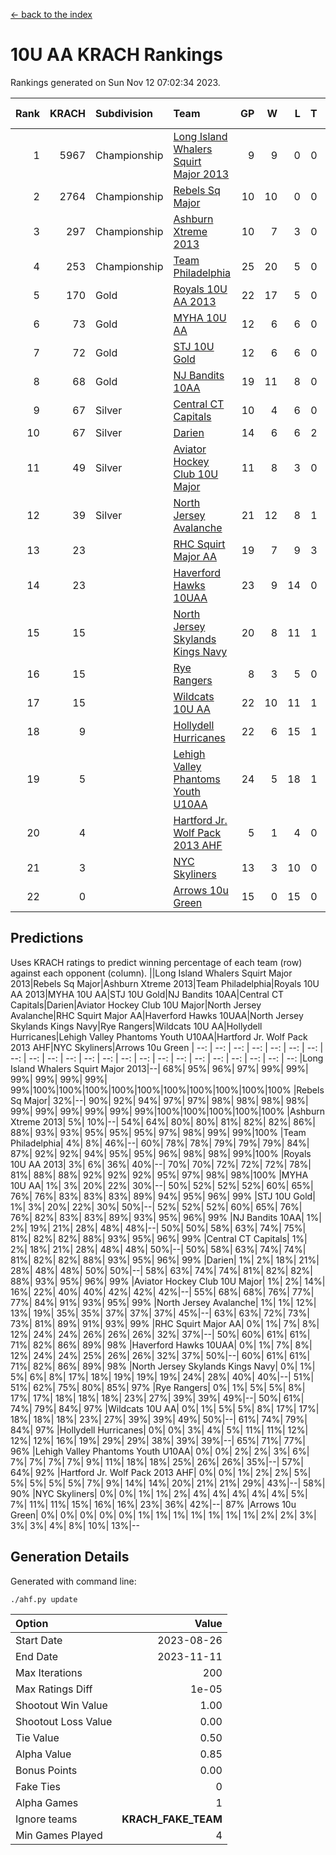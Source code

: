 [<- back to the index](readme.md)
# 10U AA KRACH Rankings
Rankings generated on Sun Nov 12 07:02:34 2023.

Rank|KRACH|Subdivision|Team|GP|W|L|T|OTW|OTL|SoS|Exp Wins|Win Diff
---:|---:|:---|:---|---:|---:|---:|---:|---:|---:|---:|---:|---:
1|5967|Championship|[Long Island Whalers Squirt Major 2013](https://gamesheetstats.com/seasons/3659/teams/140229/schedule)|9|9|0|0|0|0|97|9.8|-0.0
2|2764|Championship|[Rebels Sq Major](https://gamesheetstats.com/seasons/3659/teams/140243/schedule)|10|10|0|0|0|0|41|10.8|-0.0
3|297|Championship|[Ashburn Xtreme 2013](https://gamesheetstats.com/seasons/3659/teams/140230/schedule)|10|7|3|0|0|0|637|7.9|0.0
4|253|Championship|[Team Philadelphia](https://gamesheetstats.com/seasons/3659/teams/140238/schedule)|25|20|5|0|0|1|291|20.9|0.0
5|170|Gold|[Royals 10U AA 2013](https://gamesheetstats.com/seasons/3659/teams/140237/schedule)|22|17|5|0|2|1|318|17.9|0.0
6|73|Gold|[MYHA 10U AA](https://gamesheetstats.com/seasons/3659/teams/140235/schedule)|12|6|6|0|0|0|734|6.9|0.0
7|72|Gold|[STJ 10U Gold](https://gamesheetstats.com/seasons/3659/teams/140234/schedule)|12|6|6|0|2|1|118|6.9|0.0
8|68|Gold|[NJ Bandits 10AA](https://gamesheetstats.com/seasons/3659/teams/140232/schedule)|19|11|8|0|0|1|366|11.9|0.0
9|67|Silver|[Central CT Capitals](https://gamesheetstats.com/seasons/3659/teams/140231/schedule)|10|4|6|0|0|0|1111|4.9|0.0
10|67|Silver|[Darien](https://gamesheetstats.com/seasons/3659/teams/140245/schedule)|14|6|6|2|0|0|596|7.9|0.0
11|49|Silver|[Aviator Hockey Club 10U Major](https://gamesheetstats.com/seasons/3659/teams/140244/schedule)|11|8|3|0|0|0|23|8.9|0.0
12|39|Silver|[North Jersey Avalanche](https://gamesheetstats.com/seasons/3659/teams/140249/schedule)|21|12|8|1|2|0|51|13.4|0.0
13|23||[RHC Squirt Major AA](https://gamesheetstats.com/seasons/3659/teams/140241/schedule)|19|7|9|3|1|0|356|9.4|0.0
14|23||[Haverford Hawks 10UAA](https://gamesheetstats.com/seasons/3659/teams/140236/schedule)|23|9|14|0|0|0|198|9.9|0.0
15|15||[North Jersey Skylands Kings Navy](https://gamesheetstats.com/seasons/3659/teams/140247/schedule)|20|8|11|1|0|2|41|9.4|0.0
16|15||[Rye Rangers](https://gamesheetstats.com/seasons/3659/teams/140242/schedule)|8|3|5|0|0|1|64|3.9|0.0
17|15||[Wildcats 10U AA](https://gamesheetstats.com/seasons/3659/teams/140250/schedule)|22|10|11|1|1|0|39|11.4|0.0
18|9||[Hollydell Hurricanes](https://gamesheetstats.com/seasons/3659/teams/140240/schedule)|22|6|15|1|0|1|442|7.4|0.0
19|5||[Lehigh Valley Phantoms Youth U10AA](https://gamesheetstats.com/seasons/3659/teams/140239/schedule)|24|5|18|1|0|0|297|6.4|0.0
20|4||[Hartford Jr. Wolf Pack 2013 AHF](https://gamesheetstats.com/seasons/3659/teams/140246/schedule)|5|1|4|0|0|0|481|1.9|0.0
21|3||[NYC Skyliners](https://gamesheetstats.com/seasons/3659/teams/140252/schedule)|13|3|10|0|0|0|29|3.9|0.0
22|0||[Arrows 10u Green](https://gamesheetstats.com/seasons/3659/teams/140251/schedule)|15|0|15|0|0|0|196|0.9|0.0

## Predictions
Uses KRACH ratings to predict winning percentage of each team (row) against each opponent (column).
||Long Island Whalers Squirt Major 2013|Rebels Sq Major|Ashburn Xtreme 2013|Team Philadelphia|Royals 10U AA 2013|MYHA 10U AA|STJ 10U Gold|NJ Bandits 10AA|Central CT Capitals|Darien|Aviator Hockey Club 10U Major|North Jersey Avalanche|RHC Squirt Major AA|Haverford Hawks 10UAA|North Jersey Skylands Kings Navy|Rye Rangers|Wildcats 10U AA|Hollydell Hurricanes|Lehigh Valley Phantoms Youth U10AA|Hartford Jr. Wolf Pack 2013 AHF|NYC Skyliners|Arrows 10u Green
| --: | --: | --: | --: | --: | --: | --: | --: | --: | --: | --: | --: | --: | --: | --: | --: | --: | --: | --: | --: | --: | --: | --: 
|Long Island Whalers Squirt Major 2013|--| 68%| 95%| 96%| 97%| 99%| 99%| 99%| 99%| 99%| 99%| 99%|100%|100%|100%|100%|100%|100%|100%|100%|100%|100%
|Rebels Sq Major| 32%|--| 90%| 92%| 94%| 97%| 97%| 98%| 98%| 98%| 98%| 99%| 99%| 99%| 99%| 99%| 99%|100%|100%|100%|100%|100%
|Ashburn Xtreme 2013|  5%| 10%|--| 54%| 64%| 80%| 80%| 81%| 82%| 82%| 86%| 88%| 93%| 93%| 95%| 95%| 95%| 97%| 98%| 99%| 99%|100%
|Team Philadelphia|  4%|  8%| 46%|--| 60%| 78%| 78%| 79%| 79%| 79%| 84%| 87%| 92%| 92%| 94%| 95%| 95%| 96%| 98%| 98%| 99%|100%
|Royals 10U AA 2013|  3%|  6%| 36%| 40%|--| 70%| 70%| 72%| 72%| 72%| 78%| 81%| 88%| 88%| 92%| 92%| 92%| 95%| 97%| 98%| 98%|100%
|MYHA 10U AA|  1%|  3%| 20%| 22%| 30%|--| 50%| 52%| 52%| 52%| 60%| 65%| 76%| 76%| 83%| 83%| 83%| 89%| 94%| 95%| 96%| 99%
|STJ 10U Gold|  1%|  3%| 20%| 22%| 30%| 50%|--| 52%| 52%| 52%| 60%| 65%| 76%| 76%| 82%| 83%| 83%| 89%| 93%| 95%| 96%| 99%
|NJ Bandits 10AA|  1%|  2%| 19%| 21%| 28%| 48%| 48%|--| 50%| 50%| 58%| 63%| 74%| 75%| 81%| 82%| 82%| 88%| 93%| 95%| 96%| 99%
|Central CT Capitals|  1%|  2%| 18%| 21%| 28%| 48%| 48%| 50%|--| 50%| 58%| 63%| 74%| 74%| 81%| 82%| 82%| 88%| 93%| 95%| 96%| 99%
|Darien|  1%|  2%| 18%| 21%| 28%| 48%| 48%| 50%| 50%|--| 58%| 63%| 74%| 74%| 81%| 82%| 82%| 88%| 93%| 95%| 96%| 99%
|Aviator Hockey Club 10U Major|  1%|  2%| 14%| 16%| 22%| 40%| 40%| 42%| 42%| 42%|--| 55%| 68%| 68%| 76%| 77%| 77%| 84%| 91%| 93%| 95%| 99%
|North Jersey Avalanche|  1%|  1%| 12%| 13%| 19%| 35%| 35%| 37%| 37%| 37%| 45%|--| 63%| 63%| 72%| 73%| 73%| 81%| 89%| 91%| 93%| 99%
|RHC Squirt Major AA|  0%|  1%|  7%|  8%| 12%| 24%| 24%| 26%| 26%| 26%| 32%| 37%|--| 50%| 60%| 61%| 61%| 71%| 82%| 86%| 89%| 98%
|Haverford Hawks 10UAA|  0%|  1%|  7%|  8%| 12%| 24%| 24%| 25%| 26%| 26%| 32%| 37%| 50%|--| 60%| 61%| 61%| 71%| 82%| 86%| 89%| 98%
|North Jersey Skylands Kings Navy|  0%|  1%|  5%|  6%|  8%| 17%| 18%| 19%| 19%| 19%| 24%| 28%| 40%| 40%|--| 51%| 51%| 62%| 75%| 80%| 85%| 97%
|Rye Rangers|  0%|  1%|  5%|  5%|  8%| 17%| 17%| 18%| 18%| 18%| 23%| 27%| 39%| 39%| 49%|--| 50%| 61%| 74%| 79%| 84%| 97%
|Wildcats 10U AA|  0%|  1%|  5%|  5%|  8%| 17%| 17%| 18%| 18%| 18%| 23%| 27%| 39%| 39%| 49%| 50%|--| 61%| 74%| 79%| 84%| 97%
|Hollydell Hurricanes|  0%|  0%|  3%|  4%|  5%| 11%| 11%| 12%| 12%| 12%| 16%| 19%| 29%| 29%| 38%| 39%| 39%|--| 65%| 71%| 77%| 96%
|Lehigh Valley Phantoms Youth U10AA|  0%|  0%|  2%|  2%|  3%|  6%|  7%|  7%|  7%|  7%|  9%| 11%| 18%| 18%| 25%| 26%| 26%| 35%|--| 57%| 64%| 92%
|Hartford Jr. Wolf Pack 2013 AHF|  0%|  0%|  1%|  2%|  2%|  5%|  5%|  5%|  5%|  5%|  7%|  9%| 14%| 14%| 20%| 21%| 21%| 29%| 43%|--| 58%| 90%
|NYC Skyliners|  0%|  0%|  1%|  1%|  2%|  4%|  4%|  4%|  4%|  4%|  5%|  7%| 11%| 11%| 15%| 16%| 16%| 23%| 36%| 42%|--| 87%
|Arrows 10u Green|  0%|  0%|  0%|  0%|  0%|  1%|  1%|  1%|  1%|  1%|  1%|  1%|  2%|  2%|  3%|  3%|  3%|  4%|  8%| 10%| 13%|--

## Generation Details

Generated with command line:
```
./ahf.py update
```

| Option | Value |
| :----- | ----: |
| Start Date | 2023-08-26 |
| End Date | 2023-11-11 |
| Max Iterations | 200 |
| Max Ratings Diff | 1e-05 |
| Shootout Win Value | 1.00 |
| Shootout Loss Value | 0.00 |
| Tie Value | 0.50 |
| Alpha Value | 0.85 |
| Bonus Points | 0.00 |
| Fake Ties | 0 |
| Alpha Games | 1 |
| Ignore teams | __KRACH_FAKE_TEAM__ |
| Min Games Played | 4 |

